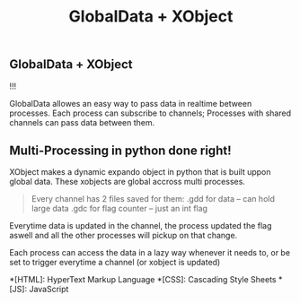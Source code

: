 ﻿---
layout: post
title: GlobalData + XObject
description: >
  Highest level environment imaginable 
sitemap: true
---


## GlobalData + XObject

!!!

GlobalData allowes an easy way to pass data in realtime between processes.
Each process can subscribe to channels; Processes with shared channels can pass data between them.

## Multi-Processing in python done right!

XObject makes a dynamic expando object in python that is built uppon global data.
These xobjects are global accross multi processes.

> Every channel has 2 files saved for them:
    .gdd for data – can hold large data
    .gdc for flag counter – just an int flag

Everytime data is updated in the channel, the process updated the flag aswell
and all the other processes will pickup on that change.

Each process can access the data in a lazy way whenever it needs to,
or be set to trigger everytime a channel (or xobject is updated)



*[HTML]: HyperText Markup Language
*[CSS]: Cascading Style Sheets
*[JS]: JavaScript
